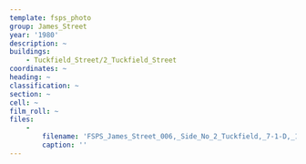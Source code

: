 ```yaml
---
template: fsps_photo
group: James_Street
year: '1980'
description: ~
buildings:
    - Tuckfield_Street/2_Tuckfield_Street
coordinates: ~
heading: ~
classification: ~
section: ~
cell: ~
film_roll: ~
files:
    -
        filename: 'FSPS_James_Street_006,_Side_No_2_Tuckfield,_7-1-D,_1980.png'
        caption: ''
---
```


